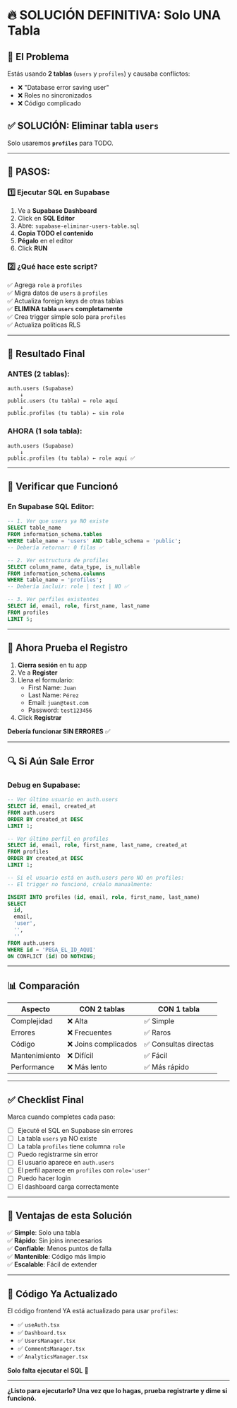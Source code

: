 # 🔥 SOLUCIÓN DEFINITIVA: Solo UNA Tabla

## 🚨 El Problema

Estás usando **2 tablas** (`users` y `profiles`) y causaba conflictos:
- ❌ "Database error saving user"
- ❌ Roles no sincronizados
- ❌ Código complicado

## ✅ SOLUCIÓN: Eliminar tabla `users`

Solo usaremos **`profiles`** para TODO.

---

## 🚀 PASOS:

### 1️⃣ Ejecutar SQL en Supabase

1. Ve a **Supabase Dashboard**
2. Click en **SQL Editor**
3. Abre: `supabase-eliminar-users-table.sql`
4. **Copia TODO el contenido**
5. **Pégalo** en el editor
6. Click **RUN**

### 2️⃣ ¿Qué hace este script?

✅ Agrega `role` a `profiles`  
✅ Migra datos de `users` a `profiles`  
✅ Actualiza foreign keys de otras tablas  
✅ **ELIMINA tabla `users` completamente**  
✅ Crea trigger simple solo para `profiles`  
✅ Actualiza políticas RLS  

---

## 🎯 Resultado Final

### ANTES (2 tablas):
```
auth.users (Supabase)
    ↓
public.users (tu tabla) ← role aquí
    ↓
public.profiles (tu tabla) ← sin role
```

### AHORA (1 sola tabla):
```
auth.users (Supabase)
    ↓
public.profiles (tu tabla) ← role aquí ✅
```

---

## 🧪 Verificar que Funcionó

### En Supabase SQL Editor:

```sql
-- 1. Ver que users ya NO existe
SELECT table_name 
FROM information_schema.tables 
WHERE table_name = 'users' AND table_schema = 'public';
-- Debería retornar: 0 filas ✅

-- 2. Ver estructura de profiles
SELECT column_name, data_type, is_nullable 
FROM information_schema.columns 
WHERE table_name = 'profiles';
-- Debería incluir: role | text | NO ✅

-- 3. Ver perfiles existentes
SELECT id, email, role, first_name, last_name 
FROM profiles 
LIMIT 5;
```

---

## 🎉 Ahora Prueba el Registro

1. **Cierra sesión** en tu app
2. Ve a **Register**
3. Llena el formulario:
   - First Name: `Juan`
   - Last Name: `Pérez`
   - Email: `juan@test.com`
   - Password: `test123456`
4. Click **Registrar**

**Debería funcionar SIN ERRORES** ✅

---

## 🔍 Si Aún Sale Error

### Debug en Supabase:

```sql
-- Ver último usuario en auth.users
SELECT id, email, created_at 
FROM auth.users 
ORDER BY created_at DESC 
LIMIT 1;

-- Ver último perfil en profiles
SELECT id, email, role, first_name, last_name, created_at 
FROM profiles 
ORDER BY created_at DESC 
LIMIT 1;

-- Si el usuario está en auth.users pero NO en profiles:
-- El trigger no funcionó, créalo manualmente:

INSERT INTO profiles (id, email, role, first_name, last_name)
SELECT 
  id, 
  email, 
  'user',
  '',
  ''
FROM auth.users 
WHERE id = 'PEGA_EL_ID_AQUI'
ON CONFLICT (id) DO NOTHING;
```

---

## 📊 Comparación

| Aspecto | CON 2 tablas | CON 1 tabla |
|---------|-------------|-------------|
| Complejidad | ❌ Alta | ✅ Simple |
| Errores | ❌ Frecuentes | ✅ Raros |
| Código | ❌ Joins complicados | ✅ Consultas directas |
| Mantenimiento | ❌ Difícil | ✅ Fácil |
| Performance | ❌ Más lento | ✅ Más rápido |

---

## ✅ Checklist Final

Marca cuando completes cada paso:

- [ ] Ejecuté el SQL en Supabase sin errores
- [ ] La tabla `users` ya NO existe
- [ ] La tabla `profiles` tiene columna `role`
- [ ] Puedo registrarme sin error
- [ ] El usuario aparece en `auth.users`
- [ ] El perfil aparece en `profiles` con `role='user'`
- [ ] Puedo hacer login
- [ ] El dashboard carga correctamente

---

## 🎯 Ventajas de esta Solución

✅ **Simple**: Solo una tabla  
✅ **Rápido**: Sin joins innecesarios  
✅ **Confiable**: Menos puntos de falla  
✅ **Mantenible**: Código más limpio  
✅ **Escalable**: Fácil de extender  

---

## 📝 Código Ya Actualizado

El código frontend YA está actualizado para usar `profiles`:
- ✅ `useAuth.tsx`
- ✅ `Dashboard.tsx`
- ✅ `UsersManager.tsx`
- ✅ `CommentsManager.tsx`
- ✅ `AnalyticsManager.tsx`

**Solo falta ejecutar el SQL** 🚀

---

**¿Listo para ejecutarlo? Una vez que lo hagas, prueba registrarte y dime si funcionó.**
